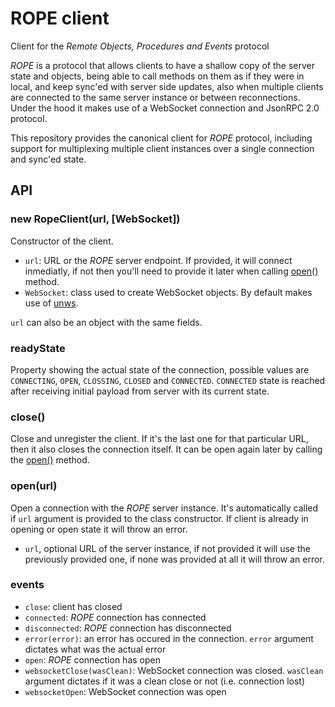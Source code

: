 # ROPE client

Client for the *Remote Objects, Procedures and Events* protocol

*ROPE* is a protocol that allows clients to have a shallow copy of the server
state and objects, being able to call methods on them as if they were in local,
and keep sync'ed with server side updates, also when multiple clients are
connected to the same server instance or between reconnections. Under the hood
it makes use of a WebSocket connection and JsonRPC 2.0 protocol.

This repository provides the canonical client for *ROPE* protocol, including
support for multiplexing multiple client instances over a single connection and
sync'ed state.

## API

### new RopeClient(url, [WebSocket])

Constructor of the client.

- `url`: URL or the *ROPE* server endpoint. If provided, it will connect
   inmediatly, if not then you'll need to provide it later when calling
   [open()](#openurl) method.
- `WebSocket`: class used to create WebSocket objects. By default makes use of
  [unws](https://github.com/sxzz/unws).

`url` can also be an object with the same fields.

### readyState

Property showing the actual state of the connection, possible values are
`CONNECTING`, `OPEN`, `CLOSSING`, `CLOSED` and `CONNECTED`. `CONNECTED` state is
reached after receiving initial payload from server with its current state.

### close()

Close and unregister the client. If it's the last one for that particular URL,
then it also closes the connection itself. It can be open again later by calling
the [open()](#openurl) method.

### open(url)

Open a connection with the *ROPE* server instance. It's automatically called if
`url` argument is provided to the class constructor. If client is already in
opening or open state it will throw an error.

- `url`, optional URL of the server instance, if not provided it will use the
  previously provided one, if none was provided at all it will throw an error.

### events

- `close`: client has closed
- `connected`: *ROPE* connection has connected
- `disconnected`: *ROPE* connection has disconnected
- `error(error)`: an error has occured in the connection. `error` argument
  dictates what was the actual error
- `open`: *ROPE* connection has open
- `websocketClose(wasClean)`: WebSocket connection was closed. `wasClean`
  argument dictates if it was a clean close or not (i.e. connection lost)
- `websocketOpen`: WebSocket connection was open
